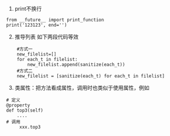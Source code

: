 1. print不换行
```
from __future__ import print_function
print('123123', end='')
```
2.  推导列表
如下两段代码等效  
```
    #方式一
	new_filelist=[]
	for each_t in filelist:
	    new_filelist.append(sanitize(each_t))
    #方式二
	new_filelist = [sanitize(each_t) for each_t in filelist]
```
3. 类属性：把方法看成属性，调用时也类似于使用属性，例如  
```
# 定义  
@property
def top3(self)
    ....
# 调用
     xxx.top3
```